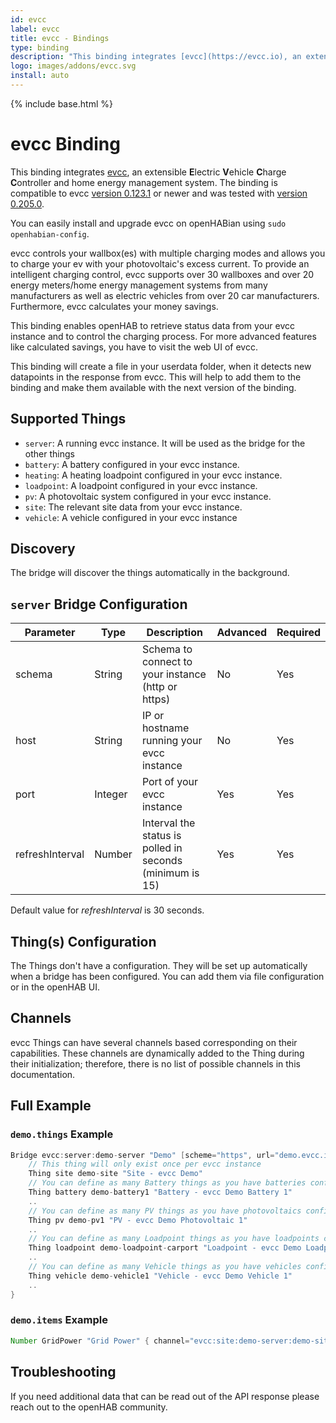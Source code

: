 ```yaml
---
id: evcc
label: evcc
title: evcc - Bindings
type: binding
description: "This binding integrates [evcc](https://evcc.io), an extensible **E**lectric **V**ehicle **C**harge **C**ontroller and home energy management system."
logo: images/addons/evcc.svg
install: auto
---
```


<!-- Attention authors: Do not edit directly. Please add your changes to the appropriate source repository -->

{% include base.html %}

# evcc Binding

<AddonLogo />

This binding integrates [evcc](https://evcc.io), an extensible **E**lectric **V**ehicle **C**harge **C**ontroller and home energy management system.
The binding is compatible to evcc [version 0.123.1](https://github.com/evcc-io/evcc/releases/tag/0.123.1) or newer and was tested with [version 0.205.0](https://github.com/evcc-io/evcc/releases/tag/0.205.0).

You can easily install and upgrade evcc on openHABian using `sudo openhabian-config`.

evcc controls your wallbox(es) with multiple charging modes and allows you to charge your ev with your photovoltaic's excess current.
To provide an intelligent charging control, evcc supports over 30 wallboxes and over 20 energy meters/home energy management systems from many manufacturers as well as electric vehicles from over 20 car manufacturers.
Furthermore, evcc calculates your money savings.

This binding enables openHAB to retrieve status data from your evcc instance and to control the charging process.
For more advanced features like calculated savings, you have to visit the web UI of evcc.

This binding will create a file in your userdata folder, when it detects new datapoints in the response from evcc.
This will help to add them to the binding and make them available with the next version of the binding.

## Supported Things

- `server`: A running evcc instance. It will be used as the bridge for the other things
- `battery`: A battery configured in your evcc instance.
- `heating`: A heating loadpoint configured in your evcc instance.
- `loadpoint`: A loadpoint configured in your evcc instance.
- `pv`: A photovoltaic system configured in your evcc instance.
- `site`: The relevant site data from your evcc instance.
- `vehicle`: A vehicle configured in your evcc instance

## Discovery

The bridge will discover the things automatically in the background.

## `server` Bridge Configuration

| Parameter       | Type    | Description                                              | Advanced | Required |
|-----------------|---------|----------------------------------------------------------|----------|----------|
| schema          | String  | Schema to connect to your instance (http or https)       | No       | Yes      |
| host            | String  | IP or hostname running your evcc instance                | No       | Yes      |
| port            | Integer | Port of your evcc instance                               | Yes      | Yes      |
| refreshInterval | Number  | Interval the status is polled in seconds (minimum is 15) | Yes      | Yes      |

Default value for _refreshInterval_ is 30 seconds.

## Thing(s) Configuration

The Things don't have a configuration. They will be set up automatically when a bridge has been configured.
You can add them via file configuration or in the openHAB UI.

## Channels

evcc Things can have several channels based corresponding on their capabilities.
These channels are dynamically added to the Thing during their initialization; therefore, there is no list of possible channels in this documentation.

## Full Example

### `demo.things` Example

```java
Bridge evcc:server:demo-server "Demo" [scheme="https", url="demo.evcc.io", port=80, refreshInterval=30] {
    // This thing will only exist once per evcc instance
    Thing site demo-site "Site - evcc Demo"
    // You can define as many Battery things as you have batteries configured in your evcc instance
    Thing battery demo-battery1 "Battery - evcc Demo Battery 1"
    ..
    // You can define as many PV things as you have photovoltaics configured in your evcc instance
    Thing pv demo-pv1 "PV - evcc Demo Photovoltaic 1"
    ..
    // You can define as many Loadpoint things as you have loadpoints configured in your evcc instance
    Thing loadpoint demo-loadpoint-carport "Loadpoint - evcc Demo Loadpoint 1"
    ..
    // You can define as many Vehicle things as you have vehicles configured in your evcc instance
    Thing vehicle demo-vehicle1 "Vehicle - evcc Demo Vehicle 1"
    ..
}
```

### `demo.items` Example

```java
Number GridPower "Grid Power" { channel="evcc:site:demo-server:demo-site:site-grid-power" }
```

## Troubleshooting

If you need additional data that can be read out of the API response please reach out to the openHAB community.
